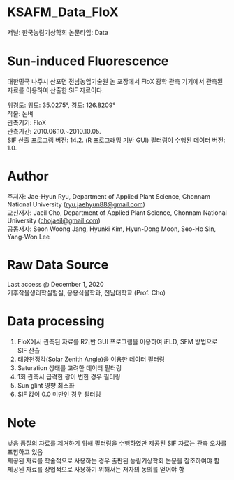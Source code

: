 # KSAFM_Data_FloX
저널: 한국농림기상학회
논문타입: Data

# Sun-induced Fluorescence
대한민국 나주시 산포면 전남농업기술원 논 포장에서 FloX 광학 관측 기기에서 관측된 자료를 이용하여 산출한 SIF 자료이다.

위경도: 위도: 35.0275°, 경도: 126.8209°  
작물: 논벼  
관측기기: FloX  
관측기간: 2010.06.10.~2010.10.05.  
SIF 산출 프로그램 버전: 14.2. (R 프로그래밍 기반 GUI)
필터링이 수행된 데이터 버전: 1.0.

# Author
주저자: Jae-Hyun Ryu, Department of Applied Plant Science, Chonnam National University (ryu.jaehyun88@gmail.com)   
교신저자: Jaeil Cho, Department of Applied Plant Science, Chonnam National University (chojaeil@gmail.com)  
공동저자: Seon Woong Jang, Hyunki Kim, Hyun-Dong Moon, Seo-Ho Sin, Yang-Won Lee  

# Raw Data Source
Last access @ December 1, 2020  
기후작물생리학실험실, 응용식물학과, 전남대학교 (Prof. Cho)  

# Data processing
1. FloX에서 관측된 자료를 R기반 GUI 프로그램을 이용하여 iFLD, SFM 방법으로 SIF 산출  
2. 태양천정각(Solar Zenith Angle)을 이용한 데이터 필터링  
3. Saturation 상태를 고려한 데이터 필터링  
4. 1회 관측시 급격한 광이 변한 경우 필터링  
5. Sun glint 영향 최소화  
6. SIF 값이 0.0 미만인 경우 필터링  

# Note
낮음 품질의 자료를 제거하기 위해 필터링을 수행하였만 제공된 SIF 자료는 관측 오차를 포함하고 있음  
제공된 자료를 학술적으로 사용하는 경우 출판된 농림기상학회 논문을 참조하여야 함  
제공된 자료를 상업적으로 사용하기 위해서는 저자의 동의를 얻어야 함  
